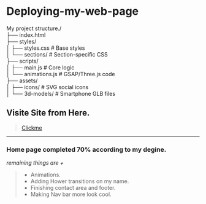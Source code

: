 # Deploying-my-web-page

My project structure./  
├── index.html  
├── styles/  
│   ├── styles.css        # Base styles  
│   └── sections/         # Section-specific CSS  
├── scripts/  
│   ├── main.js           # Core logic  
│   └── animations.js     # GSAP/Three.js code  
├── assets/  
│   ├── icons/            # SVG social icons  
│   └── 3d-models/        # Smartphone GLB files  

## Visite Site from Here.
> [Clickme](https://mastermindtxt.github.io/Deploying-my-web-page/)
---
### **Home page completed 70% according to my degine.**

*remaining things are +*
> - Animations.
> - Adding Hower transitions on my name.
> - Finishing contact area and footer.
> - Making Nav bar more look cool.
